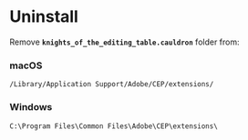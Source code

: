 # Uninstall

Remove **`knights_of_the_editing_table.cauldron`**  folder from:

### macOS

```
/Library/Application Support/Adobe/CEP/extensions/
```

### Windows

```
C:\Program Files\Common Files\Adobe\CEP\extensions\
```
